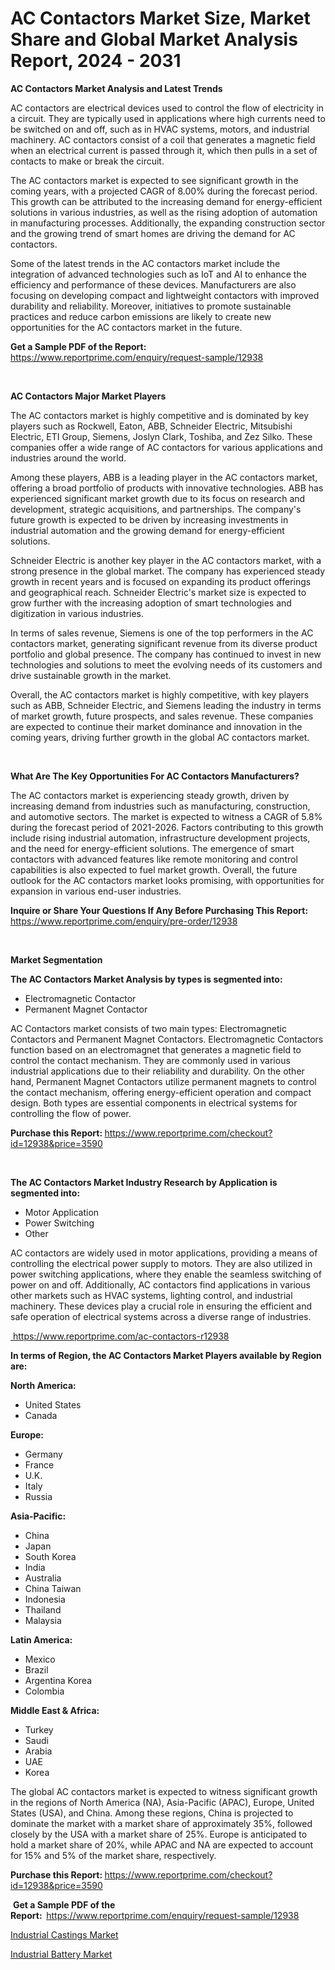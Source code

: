 <p><h1>AC Contactors Market Size, Market Share and Global Market Analysis Report, 2024 - 2031</h1></p><p><strong>AC Contactors Market Analysis and Latest Trends</strong></p>
<p><p>AC contactors are electrical devices used to control the flow of electricity in a circuit. They are typically used in applications where high currents need to be switched on and off, such as in HVAC systems, motors, and industrial machinery. AC contactors consist of a coil that generates a magnetic field when an electrical current is passed through it, which then pulls in a set of contacts to make or break the circuit.</p><p>The AC contactors market is expected to see significant growth in the coming years, with a projected CAGR of 8.00% during the forecast period. This growth can be attributed to the increasing demand for energy-efficient solutions in various industries, as well as the rising adoption of automation in manufacturing processes. Additionally, the expanding construction sector and the growing trend of smart homes are driving the demand for AC contactors.</p><p>Some of the latest trends in the AC contactors market include the integration of advanced technologies such as IoT and AI to enhance the efficiency and performance of these devices. Manufacturers are also focusing on developing compact and lightweight contactors with improved durability and reliability. Moreover, initiatives to promote sustainable practices and reduce carbon emissions are likely to create new opportunities for the AC contactors market in the future.</p></p>
<p><strong>Get a Sample PDF of the Report:&nbsp;</strong> <a href="https://www.reportprime.com/enquiry/request-sample/12938">https://www.reportprime.com/enquiry/request-sample/12938</a></p>
<p>&nbsp;</p>
<p><strong>AC Contactors Major Market Players</strong></p>
<p><p>The AC contactors market is highly competitive and is dominated by key players such as Rockwell, Eaton, ABB, Schneider Electric, Mitsubishi Electric, ETI Group, Siemens, Joslyn Clark, Toshiba, and Zez Silko. These companies offer a wide range of AC contactors for various applications and industries around the world.</p><p>Among these players, ABB is a leading player in the AC contactors market, offering a broad portfolio of products with innovative technologies. ABB has experienced significant market growth due to its focus on research and development, strategic acquisitions, and partnerships. The company's future growth is expected to be driven by increasing investments in industrial automation and the growing demand for energy-efficient solutions.</p><p>Schneider Electric is another key player in the AC contactors market, with a strong presence in the global market. The company has experienced steady growth in recent years and is focused on expanding its product offerings and geographical reach. Schneider Electric's market size is expected to grow further with the increasing adoption of smart technologies and digitization in various industries.</p><p>In terms of sales revenue, Siemens is one of the top performers in the AC contactors market, generating significant revenue from its diverse product portfolio and global presence. The company has continued to invest in new technologies and solutions to meet the evolving needs of its customers and drive sustainable growth in the market.</p><p>Overall, the AC contactors market is highly competitive, with key players such as ABB, Schneider Electric, and Siemens leading the industry in terms of market growth, future prospects, and sales revenue. These companies are expected to continue their market dominance and innovation in the coming years, driving further growth in the global AC contactors market.</p></p>
<p>&nbsp;</p>
<p><strong>What Are The Key Opportunities For AC Contactors Manufacturers?</strong></p>
<p><p>The AC contactors market is experiencing steady growth, driven by increasing demand from industries such as manufacturing, construction, and automotive sectors. The market is expected to witness a CAGR of 5.8% during the forecast period of 2021-2026. Factors contributing to this growth include rising industrial automation, infrastructure development projects, and the need for energy-efficient solutions. The emergence of smart contactors with advanced features like remote monitoring and control capabilities is also expected to fuel market growth. Overall, the future outlook for the AC contactors market looks promising, with opportunities for expansion in various end-user industries.</p></p>
<p><strong>Inquire or Share Your Questions If Any Before Purchasing This Report:</strong> <a href="https://www.reportprime.com/enquiry/pre-order/12938">https://www.reportprime.com/enquiry/pre-order/12938</a></p>
<p>&nbsp;</p>
<p><strong>Market Segmentation</strong></p>
<p><strong>The AC Contactors Market Analysis by types is segmented into:</strong></p>
<p><ul><li>Electromagnetic Contactor</li><li>Permanent Magnet Contactor</li></ul></p>
<p><p>AC Contactors market consists of two main types: Electromagnetic Contactors and Permanent Magnet Contactors. Electromagnetic Contactors function based on an electromagnet that generates a magnetic field to control the contact mechanism. They are commonly used in various industrial applications due to their reliability and durability. On the other hand, Permanent Magnet Contactors utilize permanent magnets to control the contact mechanism, offering energy-efficient operation and compact design. Both types are essential components in electrical systems for controlling the flow of power.</p></p>
<p><strong>Purchase this Report:&nbsp;</strong><a href="https://www.reportprime.com/checkout?id=12938&price=3590">https://www.reportprime.com/checkout?id=12938&price=3590</a></p>
<p>&nbsp;</p>
<p><strong>The AC Contactors Market Industry Research by Application is segmented into:</strong></p>
<p><ul><li>Motor Application</li><li>Power Switching</li><li>Other</li></ul></p>
<p><p>AC contactors are widely used in motor applications, providing a means of controlling the electrical power supply to motors. They are also utilized in power switching applications, where they enable the seamless switching of power on and off. Additionally, AC contactors find applications in various other markets such as HVAC systems, lighting control, and industrial machinery. These devices play a crucial role in ensuring the efficient and safe operation of electrical systems across a diverse range of industries.</p></p>
<p><a href="https://www.reportprime.com/ac-contactors-r12938">&nbsp;https://www.reportprime.com/ac-contactors-r12938</a></p>
<p><strong>In terms of Region, the AC Contactors Market Players available by Region are:</strong></p>
<p>
    <p> <strong> North America: </strong>
        <ul>
            <li>United States</li>
            <li>Canada</li>
        </ul>
        </p> 
    <p> <strong> Europe: </strong>
        <ul>
            <li>Germany</li>
            <li>France</li>
            <li>U.K.</li>
            <li>Italy</li>
            <li>Russia</li>
        </ul>
        </p> 
    <p> <strong> Asia-Pacific: </strong>
        <ul>
            <li>China</li>
            <li>Japan</li>
            <li>South Korea</li>
            <li>India</li>
            <li>Australia</li>
            <li>China Taiwan</li>
            <li>Indonesia</li>
            <li>Thailand</li>
            <li>Malaysia</li>
        </ul>
        </p> 
    <p> <strong> Latin America: </strong>
        <ul>
            <li>Mexico</li>
            <li>Brazil</li>
            <li>Argentina Korea</li>
            <li>Colombia</li>
        </ul>
        </p> 
    <p> <strong> Middle East & Africa: </strong>
        <ul>
            <li>Turkey</li>
            <li>Saudi</li>
            <li>Arabia</li>
            <li>UAE</li>
            <li>Korea</li>
        </ul>
    </p>
    </p>
<p><p>The global AC contactors market is expected to witness significant growth in the regions of North America (NA), Asia-Pacific (APAC), Europe, United States (USA), and China. Among these regions, China is projected to dominate the market with a market share of approximately 35%, followed closely by the USA with a market share of 25%. Europe is anticipated to hold a market share of 20%, while APAC and NA are expected to account for 15% and 5% of the market share, respectively.</p></p>
<p><strong>Purchase this Report: </strong><a href="https://www.reportprime.com/checkout?id=12938&price=3590">https://www.reportprime.com/checkout?id=12938&price=3590</a></p>
<p>&nbsp;<strong>Get a Sample PDF of the Report:&nbsp;&nbsp;</strong><a href="https://www.reportprime.com/enquiry/request-sample/12938">https://www.reportprime.com/enquiry/request-sample/12938</a></p>
<p><strong></strong></p>
<p><p><a href="https://changeable-paste-463.notion.site/Industrial-Castings-Market-Research-Report-The-Key-To-Successful-Business-Strategy-Forecasted-for-P-8b42c75d6abf44579484eb3c352a6076">Industrial Castings Market</a></p><p><a href="https://fuschia-pecorino-a6d.notion.site/Industrial-Battery-Market-with-the-goal-of-estimating-the-market-size-and-future-growth-potential-of-a4aa327139e54a74aa6d057f0733b9d5">Industrial Battery Market</a></p></p>